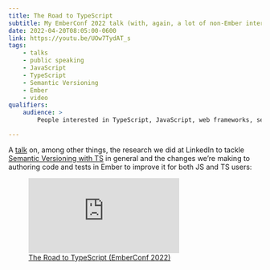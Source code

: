 ```yaml
---
title: The Road to TypeScript
subtitle: My EmberConf 2022 talk (with, again, a lot of non-Ember interest).
date: 2022-04-20T08:05:00-0600
link: https://youtu.be/UOw7TydAT_s
tags:
    - talks
    - public speaking
    - JavaScript
    - TypeScript
    - Semantic Versioning
    - Ember
    - video
qualifiers:
    audience: >
        People interested in TypeScript, JavaScript, web frameworks, semantic versioning, and “developer experience”. Also: people who like my talks.

---
```


A [talk]({{link}}) on, among other things, the research we did at LinkedIn to tackle [Semantic Versioning with TS](https://v5.chriskrycho.com/elsewhere/semver-for-ts-types-beta/) in general and the changes we’re making to authoring code and tests in Ember to improve it for both JS and TS users:

<figure class='embed'>

<div class='embed__wrapper'>

<iframe class='embed__content' src="https://www.youtube.com/embed/UOw7TydAT_s" title="YouTube video player" frameborder="0" allow="accelerometer; autoplay; clipboard-write; encrypted-media; gyroscope; picture-in-picture" allowfullscreen></iframe>

</div>

<figcaption><a href="https://youtu.be/UOw7TydAT_s">The Road to TypeScript (EmberConf 2022)</figcaption>

</figure>
